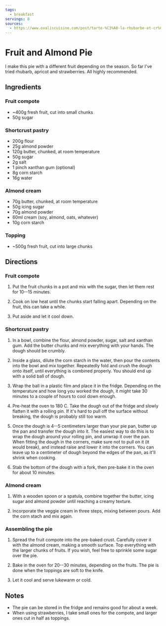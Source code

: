 ```yaml
---
tags:
  - breakfast
servings: 8
sources:
  - https://www.oxaliscuisine.com/post/tarte-%C3%A0-la-rhubarbe-et-cr%C3%A8me-d-amande
---
```


# Fruit and Almond Pie

I make this pie with a different fruit depending on the season. So far I've tried rhubarb, apricot and strawberries. All highly recommended.

## Ingredients

### Fruit compote

- ~400g fresh fruit, cut into small chunks
- 50g sugar

### Shortcrust pastry

- 200g flour
- 25g almond powder
- 120g butter, chunked, at room temperature
- 50g sugar
- 2g salt
- 1 pinch xanthan gum (optional)
- 8g corn starch
- 16g water

### Almond cream

- 70g butter, chunked, at room temperature
- 50g icing sugar
- 70g almond powder
- 60ml cream (soy, almond, oats, whatever)
- 10g corn starch

### Topping

- ~500g fresh fruit, cut into large chunks

## Directions

### Fruit compote

1. Put the fruit chunks in a pot and mix with the sugar, then let them rest for 10--15 minutes.

2. Cook on low heat until the chunks start falling apart. Depending on the fruit, this can take a while.

3. Put aside and let it cool down.

### Shortcrust pastry

1. In a bowl, combine the flour, almond powder, sugar, salt and xanthan gum. Add the butter chunks and mix everything with your hands. The dough should be crumbly.

2. Inside a glass, dilute the corn starch in the water, then pour the contents into the bowl and mix together. Repeatedly fold and crush the dough onto itself, until everything is combined properly. You should end up with a solid ball of dough.

3. Wrap the ball in a plastic film and place it in the fridge. Depending on the temperature and how long you worked the dough, it might take 30 minutes to a couple of hours to cool down enough.

4. Pre-heat the oven to 180 C. Take the dough out of the fridge and slowly flatten it with a rolling pin. If it's hard to pull off the surface without breaking, the dough is probably still too warm.

5. Once the dough is 4--5 centimeters larger than your pie pan, butter up the pan and transfer the dough into it. The easiest way to do this is to wrap the dough around your rolling pin, and unwrap it over the pan. When fitting the dough in the corners, make sure not to pull on it (it would break), and instead raise and lower it into the corners. You can leave up to a centimeter of dough beyond the edges of the pan, as it'll shrink when cooking.

6. Stab the bottom of the dough with a fork, then pre-bake it in the oven for about 10 minutes.

### Almond cream

1. With a wooden spoon or a spatula, combine together the butter, icing sugar and almond powder until reaching a creamy texture.

2. Incorporate the veggie cream in three steps, mixing between pours. Add the corn stach and mix again.

### Assembling the pie

1. Spread the fruit compote into the pre-baked crust. Carefully cover it with the almond cream, making a smooth surface. Top everything with the larger chunks of fruits. If you wish, feel free to sprinkle some sugar over the pie.

2. Bake in the oven for 20--30 minutes, depending on the fruits. The pie is done when the toppings are soft to the knife.

3. Let it cool and serve lukewarm or cold.

## Notes

- The pie can be stored in the fridge and remains good for about a week.
- When using strawberries, I take small ones for the compote, and larger ones cut in half as toppings.
